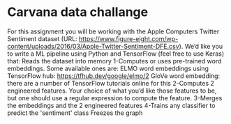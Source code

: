 # Carvana data challange  

For this assignment you will be working with the Apple Computers Twitter Sentiment dataset (URL: https://www.figure-eight.com/wp-content/uploads/2016/03/Apple-Twitter-Sentiment-DFE.csv). We’d like you to write a ML pipeline using Python and TensorFlow (feel free to use Keras) that: 
Reads the dataset into memory 
1-Computes or uses pre-trained word embeddings. Some available ones are: 
ELMO word embeddings using TensorFlow hub: https://tfhub.dev/google/elmo/2 
GloVe word embedding: there are a number of TensorFlow tutorials online for this 
2-Computes 2 engineered features. Your choice of what you’d like those features to be, but one should use a regular expression to compute the feature. 
3-Merges the embeddings and the 2 engineered features 
4-Trains any classifier to predict the 'sentiment' class 
Freezes the graph 
